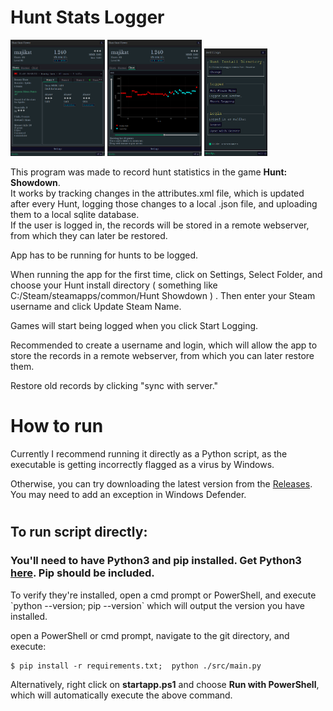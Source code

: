 # Hunt Stats Logger
<p>
  <img src="assets/screenshots/huntapp.png" width=30% height=30%>
  <img src="assets/screenshots/huntapp2.png" width=30% height=30%>
  <img src="assets/screenshots/huntappsettings.png" width=20% height=20%>
</p>

<p>
This program was made to record hunt statistics in the game <b>Hunt: Showdown</b>.
<br>It works by tracking changes in the attributes.xml file, which is updated after every Hunt, logging those changes to a local .json file, and uploading them to a local sqlite database.
<br>If the user is logged in, the records will be stored in a remote webserver, from which they can later be restored.
</p>
<p>
App has to be running for hunts to be logged.
</p>

 When running the app for the first time, click on Settings, Select Folder, and choose your Hunt install directory ( something like C:/Steam/steamapps/common/Hunt Showdown ) .
 Then enter your Steam username and click Update Steam Name.

Games will start being logged when you click Start Logging.

Recommended to create a username and login, which will allow the app to store the records in a remote webserver, from which you can later restore them.

Restore old records by clicking "sync with server." 

# How to run
Currently I recommend running it directly as a Python script, as the executable is getting incorrectly flagged as a virus by Windows.

Otherwise, you can try downloading the latest version from the <a href="https://github.com/majikat768/HuntStatsLogger/releases">Releases</a>.  You may need to add an exception in Windows Defender.
#
## To run script directly:
### You'll need to have Python3 and pip installed.  Get Python3 <a href="https://www.python.org/downloads/windows/">here</a>.  Pip should be included.
<p>To verify they're installed, open a cmd prompt or PowerShell, and execute `python --version; pip --version` which will output the version you have installed.</p>

open a PowerShell or cmd prompt, navigate to the git directory, and execute:
```
$ pip install -r requirements.txt;  python ./src/main.py
```
Alternatively, right click on <b>startapp.ps1</b> and choose <b>Run with PowerShell</b>, which will automatically execute the above command.